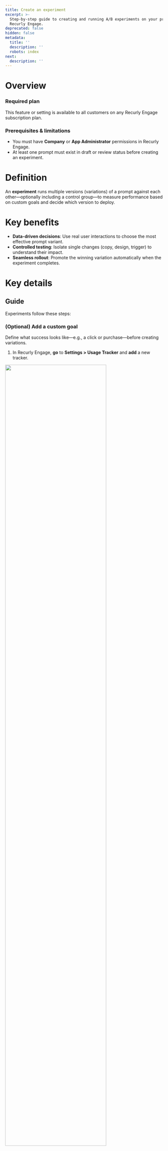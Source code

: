 ```yaml
---
title: Create an experiment
excerpt: >-
  Step-by-step guide to creating and running A/B experiments on your prompts in
  Recurly Engage.
deprecated: false
hidden: false
metadata:
  title: ''
  description: ''
  robots: index
next:
  description: ''
---
```

# Overview

### Required plan

This feature or setting is available to all customers on any Recurly Engage subscription plan.

### Prerequisites & limitations

* You must have **Company** or **App Administrator** permissions in Recurly Engage.
* At least one prompt must exist in draft or review status before creating an experiment.

# Definition

An **experiment** runs multiple versions (variations) of a prompt against each other—optionally including a control group—to measure performance based on custom goals and decide which version to deploy.

# Key benefits

* **Data-driven decisions**: Use real user interactions to choose the most effective prompt variant.
* **Controlled testing**: Isolate single changes (copy, design, trigger) to understand their impact.
* **Seamless rollout**: Promote the winning variation automatically when the experiment completes.

# Key details

## Guide

Experiments follow these steps:

### (Optional) Add a custom goal

Define what success looks like—e.g., a click or purchase—before creating variations.

1. In Recurly Engage, **go** to **Settings > Usage Tracker** and **add** a new tracker.

<Image align="center" className="border" border={true} width="80% " src="https://files.readme.io/92f9bc4-image.png" />

<br />

<Image align="center" className="border" border={true} width="80% " src="https://files.readme.io/0aa0cf3-image.png" />

2. Return to your prompt and attach the custom goal under **Goals**.

<Image align="center" className="border" border={true} width="80% " src="https://files.readme.io/b7ac98d-image.png" />

<br />

<Image align="center" className="border" border={true} width="80% " src="https://files.readme.io/ae3bdf1-image.png" />

<br />

### Create the experiment

1. Open your prompt and click **+ New experiment**.

<Image align="center" className="border" border={true} width="80% " src="https://files.readme.io/26772c2-image.png" />

2. Give your experiment a clear name—see the [overview on experiments](experiments-1) for best practices.

<Image align="center" className="border" border={true} width="80% " src="https://files.readme.io/d785a04-Screenshot_2024-04-24_at_19.03.27.png" />

### Configure variations

**Default setup**: By default, your experiment contains the **Original** prompt. If you added a custom goal, you may also include a **Control** group to measure the impact of showing vs. hiding the prompt.

<Image align="center" className="border" border={true} width="80% " src="https://files.readme.io/743630a-image.png" />

**Add a variation**: Click **Add variation**, name it to reflect the change (e.g., “New headline”), and modify one or more aspects—text, design, triggers, or actions.

<Image align="center" className="border" border={true} width="80% " src="https://files.readme.io/bc5027f-Screenshot_2024-04-24_at_19.17.57.png" />

**Use** the editor to scroll down and adjust settings as needed:

<Image align="center" className="border" border={true} width="80% " src="https://files.readme.io/c7be6b1-image.png" />

### Allocate traffic

Set the percentage of users who see each variation—ensure that total equals 100%.

<Image align="center" className="border" border={true} width="80% " src="https://files.readme.io/f175e0f-image.png" />

### Launch and monitor

1. Click **Start experiment** and confirm.

<Image align="center" className="border" border={true} width="80% " src="https://files.readme.io/db1802e-image.png" />

2. Monitor performance in real time—click-through and conversion rates update within minutes, depending on traffic.

3. When ready, click **Use This** on the winning variation to replace the control and end the experiment.

<Image align="center" className="border" border={true} width="80% " src="https://files.readme.io/5f30ea5-image.png" />

That’s it—your experiment is live, and you can review results to make data-driven optimizations to your prompts.